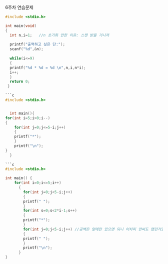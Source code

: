 6주차 연습문제



```c
#include <stdio.h>

int main(void) 
{ 
  int n,i=1;   //n 초기화 안한 이유: 스캔 받을 거니까
  
  printf("출력하고 싶은 단:");
  scanf("%d",&n);
  
  while(i<=9)
  {
  printf("%d * %d = %d \n",n,i,n*i);
  i++;
  }
  return 0;
 }

```c
#include <stdio.h>


  int main(){
for(int i=5;i>0;i--)
{
    for(int j=0;j<=5-i;j++)
    {
	printf("*");
    }
    printf("\n");
}
  }   
  
```c
#include <stdio.h>

int main() {
    for(int i=0;i<=5;i++)
      {
        for(int j=0;j<5-i;j++)
        {
        printf(" ");
        }
        for(int s=0;s<2*i-1;s++)
        {
        printf("*");
        }
        for(int j=0;j<5-i;j++) //공백은 앞에만 있으면 되니 어차피 안써도 됐던거였음 뒤에 
        {
        printf(" ");
        }
        printf("\n");
      }
}
